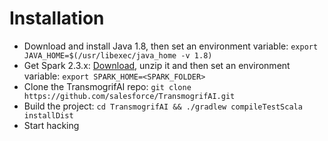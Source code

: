 # Installation

* Download and install Java 1.8, then set an environment variable: `export JAVA_HOME=$(/usr/libexec/java_home -v 1.8)`
* Get Spark 2.3.x: [Download](https://spark.apache.org/downloads.html), unzip it and then set an environment variable: `export SPARK_HOME=<SPARK_FOLDER>`
* Clone the TransmogrifAI repo: `git clone https://github.com/salesforce/TransmogrifAI.git`
* Build the project: `cd TransmogrifAI && ./gradlew compileTestScala installDist`
* Start hacking
